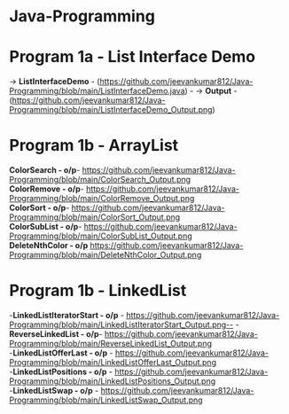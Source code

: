 # Java-Programming

# Program 1a - List Interface Demo
-> **ListInterfaceDemo** - (https://github.com/jeevankumar812/Java-Programming/blob/main/ListInterfaceDemo.java)  - -> **Output** - (https://github.com/jeevankumar812/Java-Programming/blob/main/ListInterfaceDemo_Output.png)

# Program 1b - ArrayList
**ColorSearch - o/p**- https://github.com/jeevankumar812/Java-Programming/blob/main/ColorSearch_Output.png  
**ColorRemove - o/p**- https://github.com/jeevankumar812/Java-Programming/blob/main/ColorRemove_Output.png  
**ColorSort - o/p**- https://github.com/jeevankumar812/Java-Programming/blob/main/ColorSort_Output.png  
**ColorSubList - o/p**- https://github.com/jeevankumar812/Java-Programming/blob/main/ColorSubList_Output.png  
**DeleteNthColor - o/p** https://github.com/jeevankumar812/Java-Programming/blob/main/DeleteNthColor_Output.png

# Program 1b - LinkedList
-**LinkedListIteratorStart - o/p** - https://github.com/jeevankumar812/Java-Programming/blob/main/LinkedListIteratorStart_Output.png--
-**ReverseLinkedList - o/p**- https://github.com/jeevankumar812/Java-Programming/blob/main/ReverseLinkedList_Output.png  
-**LinkedListOfferLast - o/p** - https://github.com/jeevankumar812/Java-Programming/blob/main/LinkedListOfferLast_Output.png  
-**LinkedListPositions - o/p** - https://github.com/jeevankumar812/Java-Programming/blob/main/LinkedListPositions_Output.png  
-**LinkedListSwap - o/p** - https://github.com/jeevankumar812/Java-Programming/blob/main/LinkedListSwap_Output.png


